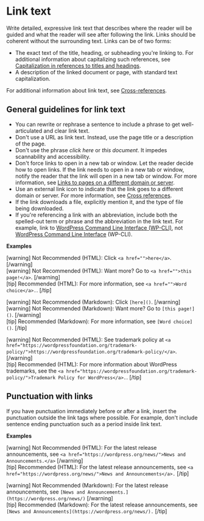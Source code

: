 # Link text

Write detailed, expressive link text that describes where the reader will be guided and what the reader will see after following the link. Links should be coherent without the surrounding text.
Links can be of two forms:
- The exact text of the title, heading, or subheading you're linking to. For additional information about capitalizing such references, see [Capitalization in references to titles and headings]().
- A description of the linked document or page, with standard text capitalization.

For additional information about link text, see [Cross-references]().

## General guidelines for link text

- You can rewrite or rephrase a sentence to include a phrase to get well-articulated and clear link text.
- Don't use a URL as link text. Instead, use the page title or a description of the page.
- Don't use the phrase *click here* or *this document*. It impedes scannability and accessibility.
- Don't force links to open in a new tab or window. Let the reader decide how to open links. If the link needs to open in a new tab or window, notify the reader that the link will open in a new tab or window. For more information, see [Links to pages on a different domain or server]().
- Use an external link icon to indicate that the link goes to a different domain or server. For more information, see [Cross references]().
- If the link downloads a file, explicitly mention it, and the type of file being downloaded.
- If you're referencing a link with an abbreviation, include both the spelled-out term or phrase and the abbreviation in the link text. For example, link to [WordPress Command Line Interface (WP-CLI)](https://make.wordpress.org/cli/), not [WordPress Command Line Interface](https://make.wordpress.org/cli/) (WP-CLI).

**Examples**  

[warning] Not Recommended (HTML): Click `<a href="">here</a>`. [/warning]  
[warning] Not Recommended (HTML): Want more? Go to `<a href="">this page!</a>`. [/warning]  
[tip] Recommended (HTML): For more information, see `<a href="">Word choice</a>.`. [/tip]  

[warning] Not Recommended (Markdown): Click `[here]()`. [/warning]  
[warning] Not Recommended (Markdown): Want more? Go to `[this page!]()`. [/warning]  
[tip] Recommended (Markdown): For more information, see `[Word choice]()`. [/tip]  

[warning] Not Recommended (HTML): See trademark policy at `<a href="https://wordpressfoundation.org/trademark-policy/">https://wordpressfoundation.org/trademark-policy/</a>`. [/warning]  
[tip] Recommended (HTML): For more information about WordPress trademarks, see the `<a href="https://wordpressfoundation.org/trademark-policy/">Trademark Policy for WordPress</a>.`. [/tip]  


## Punctuation with links

If you have punctuation immediately before or after a link, insert the punctuation outside the link tags where possible. For example, don't include sentence ending punctuation such as a period inside link text.

**Examples**  

[warning] Not Recommended (HTML): For the latest release announcements, see `<a href="https://wordpress.org/news/">News and Announcements.</a>` [/warning]  
[tip] Recommended (HTML): For the latest release announcements, see `<a href="https://wordpress.org/news/">News and Announcements</a>.` [/tip]  

[warning] Not Recommended (Markdown): For the latest release announcements, see `[News and Announcements.](https://wordpress.org/news/)` [/warning]  
[tip] Recommended (Markdown): For the latest release announcements, see `[News and Announcements](https://wordpress.org/news/).` [/tip]  
